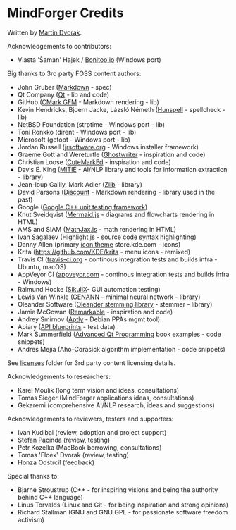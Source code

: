 # MindForger Credits

Written by [Martin Dvorak](http://me.mindforger.com).

Acknowledgements to contributors:

* Vlasta 'Šaman' Hajek / [Bonitoo.io](https://www.bonitoo.io/) (Windows port)

Big thanks to 3rd party FOSS content authors:

* John Gruber ([Markdown](https://daringfireball.net/projects/markdown/) - spec)
* Qt Company ([Qt](https://www.qt.io/) - lib and code)
* GitHub ([CMark GFM](https://github.com/github/cmark-gfm) - Markdown rendering - lib)
* Kevin Hendricks, Bjoern Jacke, Lázsló Németh ([Hunspell](https://github.com/hunspell/hunspell) - spellcheck - lib)
* NetBSD Foundation (strptime - Windows port - lib)
* Toni Ronkko (dirent - Windows port - lib)
* Microsoft (getopt - Windows port - lib)
* Jordan Russell ([jrsoftware.org](http://jrsoftware.org) - Windows installer framework)
* Graeme Gott and Wereturtle ([Ghostwriter](https://github.com/wereturle/ghostwriter) - inspiration and code)
* Christian Loose ([CuteMarkEd](https://cloose.github.io/CuteMarkEd/) - inspiration and code)
* Davis E. King ([MITIE](https://github.com/mit-nlp/MITIE) - AI/NLP library and tools for information extraction - library)
* Jean-loup Gailly, Mark Adler ([Zlib](https://sourceforge.net/projects/gnuwin32/) - library)
* David Parsons ([Discount](http://www.pell.portland.or.us/~orc/Code/discount/) - Markdown rendering - library used in the past)
* Google ([Google C++ unit testing framework](https://github.com/google/googletest))
* Knut Sveidqvist ([Mermaid.js](https://mermaidjs.github.io/) - diagrams and flowcharts rendering in HTML)
* AMS and SIAM ([MathJax.js](https://www.mathjax.org/) - math rendering in HTML)
* Ivan Sagalaev ([Highlight.js](https://highlightjs.org/) - source code syntax highlighting)
* Danny Allen (primary [icon theme](https://store.kde.org/content/show.php?content=18317) store.kde.com - icons)
* Krita (https://github.com/KDE/krita - menu icons - remixed)
* Travis CI ([travis-ci.org](https://travis-ci.org/) - continous integration tests and builds infra - Ubuntu, macOS)
* AppVeyor CI ([appveyor.com](https://www.appveyor.com/) - continous integration tests and builds infra - Windows)
* Raimund Hocke ([SikuliX](http://sikulix.com/)- GUI automation testing)
* Lewis Van Winkle ([GENANN](https://github.com/codeplea/genann) - minimal neural network - library)
* Oleander Software ([Oleander stemming library](http://www.oleandersolutions.com/stemming/stemming.html) - stemmer - library)
* Jamie McGowan ([Remarkable](https://remarkableapp.github.io/) - inspiration and code)
* Andrey Smirnov ([Aptly](https://www.aptly.info/) - Debian PPAs mgmt tool)
* Apiary ([API blueprints](https://apiary.io/) - test data)
* Mark Summerfield ([Advanced Qt Programming](http://www.qtrac.eu/aqpbook.html) book examples - code snippets)
* Andres Mejia (Aho-Corasick algorithm implementation - code snippets)

See [licenses](./licenses) folder for 3rd party content licensing details.

Acknowledgements to researchers:

* Karel Moulik (long term vision and ideas, consultations)
* Tomas Sieger (MindForger applications ideas, consultations)
* Gekaremi (comprehensive AI/NLP research, ideas and suggestions)

Acknowledgements to reviewers, testers and supporters:

* Ivan Kudibal (review, adoption and project support)
* Stefan Pacinda (review, testing)
* Petr Kozelka (MacBook borrowing, consultations)
* Tomas 'Floex' Dvorak (review, testing)
* Honza Odstrcil (feedback)

Special thanks to:

* Bjarne Stroustrup (C++ - for inspiring visions and being the authority behind C++ language)
* Linus Torvalds (Linux and Git - for being inspiration and strong opinions)
* Richard Stallman (GNU and GNU GPL - for passionate software freedom activism)
